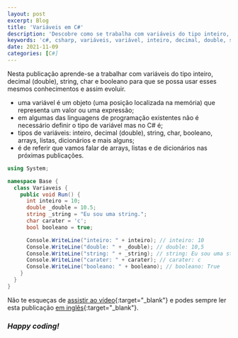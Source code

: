 ```yaml
---
layout: post
excerpt: Blog
title: 'Variáveis em C#'
description: 'Descobre como se trabalha com variáveis do tipo inteiro, decimal (double), string, char e booleano na linguagem de programação C#. Obtém respostas às tuas dúvidas com a teoria e os exemplos apresentados.'
keywords: 'c#, csharp, variáveis, variável, inteiro, decimal, double, string, char, booleano, publicação'
date: 2021-11-09
categories: [C#]
---
```


Nesta publicação aprende-se a trabalhar com variáveis do tipo inteiro, decimal (double), string, char e booleano para que se possa usar esses mesmos conhecimentos e assim evoluir.

- uma variável é um objeto (uma posição localizada na memória) que representa um valor ou uma expressão;
- em algumas das linguagens de programação existentes não é necessário definir o tipo de variável mas no C# é;
- tipos de variáveis: inteiro, decimal (double), string, char, booleano, arrays, listas, dicionários e mais alguns;
- é de referir que vamos falar de arrays, listas e de dicionários nas próximas publicações.

```csharp
using System;

namespace Base {
  class Variaveis {
    public void Run() {
      int inteiro = 10;
      double _double = 10.5;
      string _string = "Eu sou uma string.";
      char carater = 'c';
      bool booleano = true;

      Console.WriteLine("inteiro: " + inteiro); // inteiro: 10
      Console.WriteLine("double: " + _double); // double: 10,5
      Console.WriteLine("string: " + _string); // string: Eu sou uma string.
      Console.WriteLine("carater: " + carater); // carater: c
      Console.WriteLine("booleano: " + booleano); // booleano: True
    }
  }
}
```

Não te esqueças de [assistir ao vídeo](https://youtu.be/H1D_3_XgI9E){:target="\_blank"} e podes sempre ler esta publicação [em inglês](https://nelsonsilvadev.com/blog/20211109/variables-in-csharp/){:target="\_blank"}.

### _Happy coding!_

